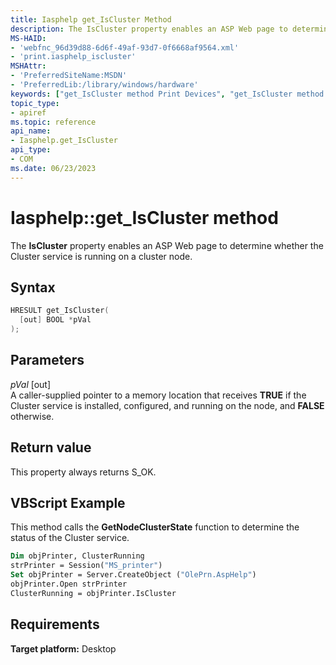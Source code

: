 ```yaml
---
title: Iasphelp get_IsCluster Method
description: The IsCluster property enables an ASP Web page to determine whether the Cluster service is running on a cluster node.
MS-HAID:
- 'webfnc_96d39d88-6d6f-49af-93d7-0f6668af9564.xml'
- 'print.iasphelp_iscluster'
MSHAttr:
- 'PreferredSiteName:MSDN'
- 'PreferredLib:/library/windows/hardware'
keywords: ["get_IsCluster method Print Devices", "get_IsCluster method Print Devices , Iasphelp interface", "Iasphelp interface Print Devices , get_IsCluster method"]
topic_type:
- apiref
ms.topic: reference
api_name:
- Iasphelp.get_IsCluster
api_type:
- COM
ms.date: 06/23/2023
---
```


# Iasphelp::get_IsCluster method

The **IsCluster** property enables an ASP Web page to determine whether the Cluster service is running on a cluster node.

## Syntax

```cpp
HRESULT get_IsCluster(
  [out] BOOL *pVal
);
```

## Parameters

*pVal* \[out\]  
A caller-supplied pointer to a memory location that receives **TRUE** if the Cluster service is installed, configured, and running on the node, and **FALSE** otherwise.

## Return value

This property always returns S_OK.

## VBScript Example

This method calls the **GetNodeClusterState** function to determine the status of the Cluster service.

```vb
Dim objPrinter, ClusterRunning
strPrinter = Session("MS_printer")
Set objPrinter = Server.CreateObject ("OlePrn.AspHelp")
objPrinter.Open strPrinter
ClusterRunning = objPrinter.IsCluster
```

## Requirements

**Target platform:** Desktop
